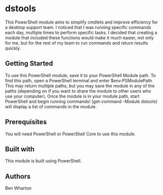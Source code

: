 # dstools
This PowerShell module aims to simplify cmdlets and improve efficiency for a desktop support team. I noticed that I was running specific commands each day, multiple times to perform specific tasks. I decided that creating a module that included these functions would make it much easier, not only for me, but for the rest of my team to run commands and return results quickly. 

## Getting Started
To use this PowerShell module, save it to your PowerShell Module path. To find this path, open a PowerShell terminal and enter $env:PSModulePath. This may return multiple paths, but you may save the module in any of the paths (depending on if you want to share the module to other users who use your computer). Once the module is in your module path, start PowerShell and begin running commands! (get-command -Module dstools) will display a list of commands in the module. 

## Prerequisites
You will need PowerShell or PowerShell Core to use this module. 

## Built with
This module is built using PowerShell. 

## Authors
Ben Wharton
